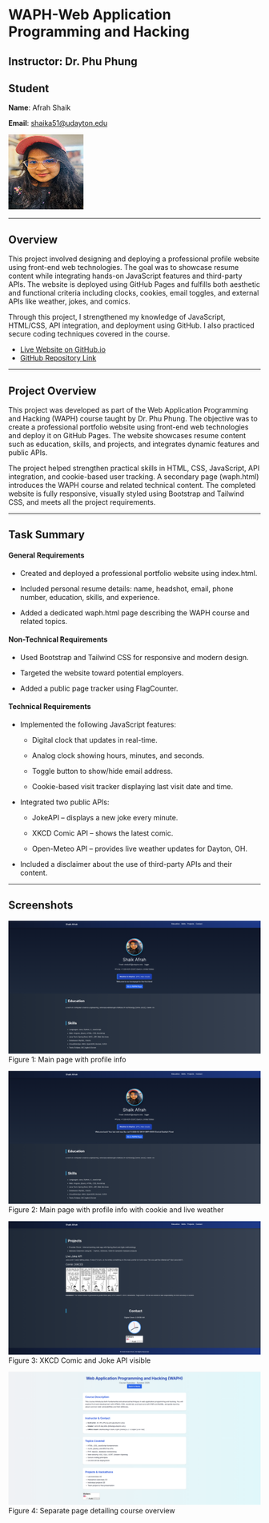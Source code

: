 # WAPH-Web Application Programming and Hacking

## Instructor: Dr. Phu Phung

## Student

**Name**: Afrah Shaik

**Email**: [shaika51@udayton.edu](mailto:shaika51@udayton.edu)

![headshot](images/headshot.png)

---

## Overview

This project involved designing and deploying a professional profile website using front-end web technologies. The goal was to showcase resume content while integrating hands-on JavaScript features and third-party APIs. The website is deployed using GitHub Pages and fulfills both aesthetic and functional criteria including clocks, cookies, email toggles, and external APIs like weather, jokes, and comics.

Through this project, I strengthened my knowledge of JavaScript, HTML/CSS, API integration, and deployment using GitHub. I also practiced secure coding techniques covered in the course.

- [Live Website on GitHub.io](https://shaika51.github.io/)
- [GitHub Repository Link](https://github.com/shaika51/shaika51.github.io)

---

## Project Overview

This project was developed as part of the Web Application Programming and Hacking (WAPH) course taught by Dr. Phu Phung. The objective was to create a professional portfolio website using front-end web technologies and deploy it on GitHub Pages. The website showcases resume content such as education, skills, and projects, and integrates dynamic features and public APIs.

The project helped strengthen practical skills in HTML, CSS, JavaScript, API integration, and cookie-based user tracking. A secondary page (waph.html) introduces the WAPH course and related technical content. The completed website is fully responsive, visually styled using Bootstrap and Tailwind CSS, and meets all the project requirements.

---

## Task Summary

#### General Requirements
- Created and deployed a professional portfolio website using index.html.

- Included personal resume details: name, headshot, email, phone number, education, skills, and experience.

- Added a dedicated waph.html page describing the WAPH course and related topics.

#### Non-Technical Requirements
- Used Bootstrap and Tailwind CSS for responsive and modern design.

- Targeted the website toward potential employers.

- Added a public page tracker using FlagCounter.

#### Technical Requirements
- Implemented the following JavaScript features:

	- Digital clock that updates in real-time.

	- Analog clock showing hours, minutes, and seconds.

	- Toggle button to show/hide email address.

	- Cookie-based visit tracker displaying last visit date and time.

- Integrated two public APIs:

	- JokeAPI – displays a new joke every minute.

	- XKCD Comic API – shows the latest comic.

	- Open-Meteo API – provides live weather updates for Dayton, OH.

- Included a disclaimer about the use of third-party APIs and their content.

---

## Screenshots

![details](images/details.png)  
Figure 1: Main page with profile info

![cookie](images/cookie.png)  
Figure 2: Main page with profile info with cookie and live weather

![API's](images/api.png)  
Figure 3: XKCD Comic and Joke API visible

![WAPH](images/waph.png)  
Figure 4: Separate page detailing course overview